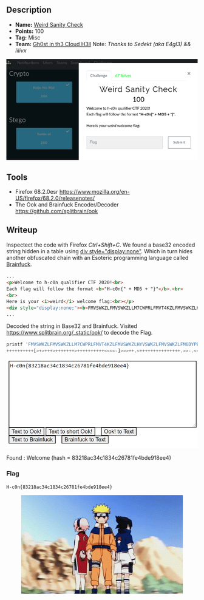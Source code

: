 ## Description
* **Name:** [Weird Sanity Check](https://ctf.h-c0n.com/challenges#Weird%20Sanity%20Check
)
* **Points:** 100
* **Tag:** Misc
* **Team:** [Gh0st in th3 Cloud H3ll](https://ctf.h-c0n.com/teams/46) Note: *Thanks to Sedekt (aka E4gl3) && lilivx*

<p align="center">
<img src="hc0n2020quals-Challenge-Wellcome_Weird_Sanity_Check_.png"/>
</p>

## Tools
* Firefox 68.2.0esr https://www.mozilla.org/en-US/firefox/68.2.0/releasenotes/
* The Ook and Brainfuck Encoder/Decoder https://github.com/splitbrain/ook

## Writeup
Inspectect the code with Firefox *Ctrl+Shift+C*. We found a base32 encoded string hidden in a table using [div style="display:none"](https://stackoverflow.com/questions/6910349/hiding-table-data-using-div-style-displaynone). Which in turn hides another obfuscated chain with an Esoteric programming language called [Brainfuck](https://esolangs.org/wiki/Brainfuck).
```html
...
<p>Welcome to h-c0n qualifier CTF 2020!<br>
Each flag will follow the format <b>"H-c0n{" + MD5 + "}"</b>.<br>
<br>
Here is your <i>weird</i> welcome flag:<br></p>
<div style="display:none;"><b>FMVSWKZLFMVSWKZLLM7CWPRLFMVT4KZLFMVSWKZLHYVSWKZLFMVSWKZLFM6DYPB4FVOT4PR6FMVS4PBLFMVSWKZLFMVSWKZLFMVSWKZOHY7C2LR4HQVSWKZOHY7CWKZLFMVSWKZLFMVSWLRLFMVSWKZLFMVSWKZLFMVS4PB4FMVSWKZLFMVSWLRNFUWS2LJOFUXC2LRLFMVSWKZLFMXD4KZLFMVSWKZLFMVSWKZLFMVSWKZLFMVSWKZLFMVSWLRLFMXDYLJNFUWS2LRLFY7C4PBNFUWS4KZLFMVSWKZLFYWS2LJNFUXCWLR6FY6C2LJOFMVSWKZOFMXCWLRNFUWS2LJNFUXD4KZLFMXC2LR4FMVSWLR6FUWS2LRLFMXCWLR4FMVSWKZLFYWS2LJNFUWS2LJOFMVSWKZLFMVS4PROFY6C2LJNFUXD4PRLFMXA====</b></div>
...
```
Decoded the string in Base32 and Brainfuck. Visited https://www.splitbrain.org/_static/ook/ to decode the Flag.
```python
printf 'FMVSWKZLFMVSWKZLLM7CWPRLFMVT4KZLFMVSWKZLHYVSWKZLFMVSWKZLFM6DYPB4FVOT4PR6FMVS4PBLFMVSWKZLFMVSWKZLFMVSWKZOHY7C2LR4HQVSWKZOHY7CWKZLFMVSWKZLFMVSWLRLFMVSWKZLFMVSWKZLFMVS4PB4FMVSWKZLFMVSWLRNFUWS2LJOFUXC2LRLFMVSWKZLFMXD4KZLFMVSWKZLFMVSWKZLFMVSWKZLFMVSWKZLFMVSWLRLFMXDYLJNFUWS2LRLFY7C4PBNFUWS4KZLFMVSWKZLFYWS2LJNFUXCWLR6FY6C2LJOFMVSWKZOFMXCWLRNFUWS2LJNFUXD4KZLFMXC2LR4FMVSWLR6FUWS2LRLFMXCWLR4FMVSWKZLFYWS2LJNFUWS2LJOFMVSWKZLFMVS4PROFY6C2LJNFUXD4PRLFMXA====' | base32 -d
++++++++++[>+>+++>+++++++>++++++++++<<<<-]>>>++.<+++++++++++++++.>>-.<<+++.>>+++++++++++.+++++++++++++.<<++++++++.-----.-.-.+++++++.>+++++++++++++++++++++++++.++.<-----.+.>.<---.+++++++.-----.+.>.<--.++++.+.+.-------.>+++.-.<+++.>---.++.+.<+++++.--------.+++++++.>..<----.>>++.
```

<p align="center">
<img src="hc0n2020quals-Challenge-Wellcome_Weird_Sanity_Check_decode_flag.png"/>
</p>

Found : Welcome
(hash = 83218ac34c1834c26781fe4bde918ee4)

### Flag

`H-c0n{83218ac34c1834c26781fe4bde918ee4}`

<p align="center">
<img src="hc0n2020quals-Challenge-Wellcome_Weird_Sanity_Check.gif"/>
</p>
